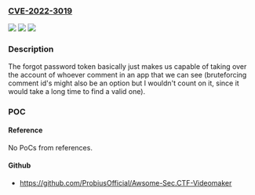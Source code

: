### [CVE-2022-3019](https://cve.mitre.org/cgi-bin/cvename.cgi?name=CVE-2022-3019)
![](https://img.shields.io/static/v1?label=Product&message=tooljet%2Ftooljet&color=blue)
![](https://img.shields.io/static/v1?label=Version&message=%3C%201.23.0%20&color=brighgreen)
![](https://img.shields.io/static/v1?label=Vulnerability&message=CWE-284%20Improper%20Access%20Control&color=brighgreen)

### Description

The forgot password token basically just makes us capable of taking over the account of whoever comment in an app that we can see (bruteforcing comment id's might also be an option but I wouldn't count on it, since it would take a long time to find a valid one).

### POC

#### Reference
No PoCs from references.

#### Github
- https://github.com/ProbiusOfficial/Awsome-Sec.CTF-Videomaker

